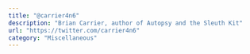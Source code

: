 ```yaml
---
title: "@carrier4n6"
description: "Brian Carrier, author of Autopsy and the Sleuth Kit"
url: "https://twitter.com/carrier4n6"
category: "Miscellaneous"
---
```

